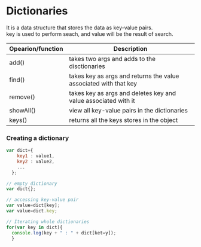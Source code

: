 # Dictionaries
It is a data structure that stores the data as key-value pairs.<br>
key is used to perform seach, and value will be the result of search.<br>

| Opearion/function  | Description        |
|--------------------|--------------------|
| add()              | takes two args and adds to the disctionaries                     |
| find()             | takes key as args and returns the value associated with that key |
| remove()           | takes key as args and deletes key and value associated with it   |
| showAll()          | view all key-value pairs in the dictionaries                     |
| keys()             | returns all the keys stores in the object                        |  

### Creating a dictionary
```javascript
var dict={
    key1 : value1,
    key2 : value2,
    ...
  };

// empty dictionary
var dict{};

// accessing key-value pair
var value=dict[key];
var value=dict.key;

// Iterating whole dictionaries
for(var key in dict){
  console.log(key + " : " + dict[ket=y]);
  }
```

